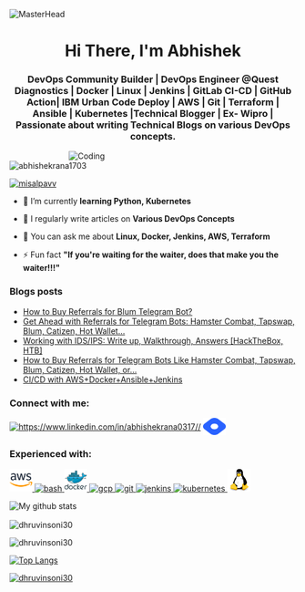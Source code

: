 ![MasterHead](https://thumbs.dreamstime.com/b/devops-banner-concept-has-steps-to-analyze-such-as-plan-code-build-operate-deploy-test-monitor-release-software-251835118.jpg)
<h1 align="center">Hi There, I'm Abhishek</h1>
<h3 align="center">DevOps Community Builder | DevOps Engineer @Quest Diagnostics | Docker | Linux | Jenkins | GitLab CI-CD | GitHub Action| IBM Urban Code Deploy | AWS | Git | Terraform | Ansible | Kubernetes |Technical Blogger | Ex- Wipro | Passionate about writing Technical Blogs on various DevOps concepts.</h3>
<img align="right" alt="Coding" width="400" src="https://cdn.pixabay.com/animation/2022/08/31/08/22/08-22-29-904_512.gif" >

<p align="left"> <img src="https://komarev.com/ghpvc/?username=abhishekrana1703&label=Profile%20views&color=0e75b6&style=flat" alt="abhishekrana1703" /> </p>

<p align="left"> <a href="https://twitter.com/ranaabhishek_17" target="blank"><img src="https://img.shields.io/twitter/follow/abhishek rana?logo=twitter&style=for-the-badge" alt="misalpavv" /></a> </p>

- 🔭 I’m currently **learning Python, Kubernetes**
- 📝 I regularly write articles on **Various DevOps Concepts**

- 💬 You can ask me about **Linux, Docker, Jenkins, AWS, Terraform**

- ⚡ Fun fact **"If you're waiting for the waiter, does that make you the waiter!!!"**

### Blogs posts
<!-- BLOG-POST-LIST:START -->
- [How to Buy Referrals for Blum Telegram Bot?](https://medium.com/@DevSec0ps/how-to-buy-referrals-for-blum-telegram-bot-1f35b2f37629?source=rss-c033cbfabdbb------2)
- [Get Ahead with Referrals for Telegram Bots: Hamster Combat, Tapswap, Blum, Catizen, Hot Wallet…](https://medium.com/@DevSec0ps/get-ahead-with-referrals-for-telegram-bots-hamster-combat-tapswap-blum-catizen-hot-wallet-ba13732dc126?source=rss-c033cbfabdbb------2)
- [Working with IDS/IPS: Write up, Walkthrough, Answers [HackTheBox, HTB]](https://medium.com/@DevSec0ps/working-with-ids-ips-write-up-walkthrough-answers-hackthebox-htb-116c58ce942b?source=rss-c033cbfabdbb------2)
- [How to Buy Referrals for Telegram Bots Like Hamster Combat, Tapswap, Blum, Catizen, Hot Wallet, or…](https://medium.com/@DevSec0ps/how-to-buy-referrals-for-telegram-bots-like-hamster-combat-tapswap-blum-catizen-hot-wallet-or-f36c80c59263?source=rss-c033cbfabdbb------2)
- [CI/CD with AWS+Docker+Ansible+Jenkins](https://medium.com/@DevSec0ps/ci-cd-with-aws-docker-ansible-jenkins-93a549140761?source=rss-c033cbfabdbb------2)
<!-- BLOG-POST-LIST:END -->

<h3 align="left">Connect with me:</h3>
<p align="left">
<a href="https://linkedin.com/in/https://www.linkedin.com/in/abhishekrana0317/" target="blank"><img align="center" src="https://raw.githubusercontent.com/rahuldkjain/github-profile-readme-generator/master/src/images/icons/Social/linked-in-alt.svg" alt="https://www.linkedin.com/in/abhishekrana0317//" height="30" width="40" /></a>
<a href="https://abhishekrana.tech/" target="blank"><img align="center" src="https://github.com/abhishekrana1703/Images/blob/main/hashnod.png" alt="https://www.linkedin.com/in/abhishekrana0317//" height="30" width="40" /></a>

<h3 align="left">Experienced with:</h3>
<p align="left"> <a href="https://aws.amazon.com" target="_blank"> <img src="https://raw.githubusercontent.com/devicons/devicon/master/icons/amazonwebservices/amazonwebservices-original-wordmark.svg" alt="aws" width="40" height="40"/> </a> <a href="https://www.gnu.org/software/bash/" target="_blank"> <img src="https://www.vectorlogo.zone/logos/gnu_bash/gnu_bash-icon.svg" alt="bash" width="40" height="40"/> </a> <a href="https://www.docker.com/" target="_blank"> <img src="https://raw.githubusercontent.com/devicons/devicon/master/icons/docker/docker-original-wordmark.svg" alt="docker" width="40" height="40"/> </a> <a href="https://cloud.google.com" target="_blank"> <img src="https://www.vectorlogo.zone/logos/google_cloud/google_cloud-icon.svg" alt="gcp" width="40" height="40"/> </a> <a href="https://git-scm.com/" target="_blank"> <img src="https://www.vectorlogo.zone/logos/git-scm/git-scm-icon.svg" alt="git" width="40" height="40"/> </a> <a href="https://www.jenkins.io" target="_blank"> <img src="https://www.vectorlogo.zone/logos/jenkins/jenkins-icon.svg" alt="jenkins" width="40" height="40"/> </a> <a href="https://kubernetes.io" target="_blank"> <img src="https://www.vectorlogo.zone/logos/kubernetes/kubernetes-icon.svg" alt="kubernetes" width="40" height="40"/> </a> <a href="https://www.linux.org/" target="_blank"> <img src="https://raw.githubusercontent.com/devicons/devicon/master/icons/linux/linux-original.svg" alt="linux" width="40" height="40"/> </a> </p>


![My github stats](https://github-readme-stats.vercel.app/api?username=DhruvinSoni30&show_icons=true) 

<p><img align="center" src="https://github-readme-streak-stats.herokuapp.com/?user=dhruvinsoni30&" alt="dhruvinsoni30" /></p>

<p align="left"> <img src="https://komarev.com/ghpvc/?username=dhruvinsoni30&label=Profile%20views&color=0e75b6&style=flat" alt="dhruvinsoni30" /> </p>

[![Top Langs](https://github-readme-stats.vercel.app/api/top-langs/?username=DhruvinSoni30)](https://github.com/DhruvinSoni30/github-readme-stats)

<p align="left"> <a href="https://github.com/ryo-ma/github-profile-trophy"><img src="https://github-profile-trophy.vercel.app/?username=dhruvinsoni30" alt="dhruvinsoni30" /></a> </p>
